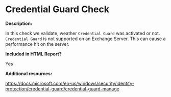 Credential Guard Check
======

**Description:**

In this check we validate, weather `Credential Guard` was activated or not. `Credential Guard` is not supported on an Exchange Server. This can cause a performance hit on the server.

**Included in HTML Report?**

Yes

**Additional resources:**

https://docs.microsoft.com/en-us/windows/security/identity-protection/credential-guard/credential-guard-manage